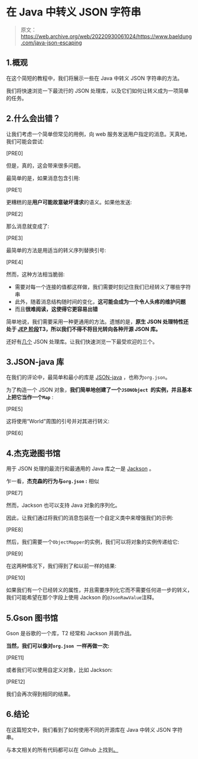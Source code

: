 # 在 Java 中转义 JSON 字符串

> 原文：<https://web.archive.org/web/20220930061024/https://www.baeldung.com/java-json-escaping>

## 1.概观

在这个简短的教程中，我们将展示一些在 Java 中转义 JSON 字符串的方法。

我们将快速浏览一下最流行的 JSON 处理库，以及它们如何让转义成为一项简单的任务。

## 2.什么会出错？

让我们考虑一个简单但常见的用例，向 web 服务发送用户指定的消息。天真地，我们可能会尝试:

[PRE0]

但是，真的，这会带来很多问题。

最简单的是，如果消息包含引用:

[PRE1]

更糟糕的是**用户可能故意破坏请求**的语义。如果他发送:

[PRE2]

那么消息就变成了:

[PRE3]

最简单的方法是用适当的转义序列替换引号:

[PRE4]

然而，这种方法相当脆弱:

*   需要对每一个连接的值都这样做，我们需要时刻记住我们已经转义了哪些字符串
*   此外，随着消息结构随时间的变化，**这可能会成为一个令人头疼的维护问题**
*   而且**很难阅读，这使得它更容易出错**

简单地说，我们需要采用一种更通用的方法。遗憾的是，**原生 JSON 处理特性还处于 [JEP 阶段](https://web.archive.org/web/20220707143817/https://openjdk.java.net/jeps/198)T3，所以我们不得不将目光转向各种开源 JSON 库。**

还好有[几个](https://web.archive.org/web/20220707143817/https://json.org/) JSON 处理库。让我们快速浏览一下最受欢迎的三个。

## 3.JSON-java 库

在我们的评论中，最简单和最小的库是 [JSON-java](/web/20220707143817/https://www.baeldung.com/java-org-json) ，也称为`org.json`。

为了构造一个 JSON 对象，**我们简单地创建了一个`JSONObject `的实例，并且基本上把它当作一个`Map`** :

[PRE5]

这将使用“World”周围的引号并对其进行转义:

[PRE6]

## 4.杰克逊图书馆

用于 JSON 处理的最流行和最通用的 Java 库之一是 [Jackson](/web/20220707143817/https://www.baeldung.com/jackson) 。

乍一看，**杰克森的行为与`org.json` :** 相似

[PRE7]

然而，Jackson 也可以支持 Java 对象的序列化。

因此，让我们通过将我们的消息包装在一个自定义类中来增强我们的示例:

[PRE8]

然后，我们需要一个`ObjectMapper`的实例，我们可以将对象的实例传递给它:

[PRE9]

在这两种情况下，我们得到了和以前一样的结果:

[PRE10]

如果我们有一个已经转义的属性，并且需要序列化它而不需要任何进一步的转义，我们可能希望在那个字段上使用 Jackson 的`@JsonRawValue`注释。

## 5.Gson 图书馆

Gson 是谷歌的一个库，T2 经常和 Jackson 并肩作战。

**当然，我们可以像对`org.json `一样再做一次:**

[PRE11]

或者我们可以使用自定义对象，比如 Jackson:

[PRE12]

我们会再次得到相同的结果。

## 6.结论

在这篇短文中，我们看到了如何使用不同的开源库在 Java 中转义 JSON 字符串。

与本文相关的所有代码都可以在 Github 上找到[。](https://web.archive.org/web/20220707143817/https://github.com/eugenp/tutorials/tree/master/json-modules/json)